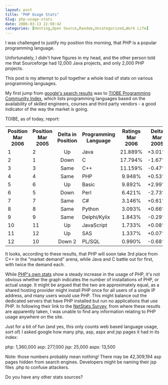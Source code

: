 ```yaml
---
layout: post
title: "PHP Usage Stats"
Slug: php-usage-stats
date: 2006-03-13 22:50:42
categories: [Hosting,Open Source,Random,Uncategorized,Work Life]
---
```

I was challenged to justify my position this morning, that PHP is a popular programming language.

Unfortunately, I didn't have figures in my head, and the other person told me that Sourceforge had 12,000 Java projects, and only 2,000 PHP projects.

This post is my attempt to pull together a whole load of stats on various programming languages.

My first jump from [google's search results](http://www.google.com/search?q=php+usage+stats) was to [TIOBE Programming Community Index](http://www.tiobe.com/tpci.htm), which lists programming languages based on the availability of skilled engineers, courses and third party vendors - a good indicator of the way the market is going.

TOIBE, as of today, report:

<table><tr><th>Position  
Mar 2006</th><th>Position  
Mar 2005</th><th>Delta  
in Position</th><th>Programming Language</th><th>Ratings  
Mar 2006</th><th>Delta  
Mar 2005</th><th>Status</th></tr><tr height="25"><td>1</td><td>2</td><td align="center">Up</td><td>Java</td><td align="center">21.889%</td><td align="center">+3.01%</td><td align="center">A</td></tr><tr height="25"><td>2</td><td>1</td><td align="center">Down</td><td>C</td><td align="center">17.794%</td><td align="center">-1.67%</td><td align="center">A</td></tr><tr height="25"><td>3</td><td>3</td><td align="center">Same</td><td>C++</td><td align="center">11.159%</td><td align="center">-0.47%</td><td align="center">A</td></tr><tr height="25"><td>4</td><td>4</td><td align="center">Same</td><td>PHP</td><td align="center">9.948%</td><td align="center">+0.53%</td><td align="center">A</td></tr><tr height="25"><td>5</td><td>6</td><td align="center">Up</td><td>Basic</td><td align="center">9.892%</td><td align="center">+2.99%</td><td align="center">A</td></tr><tr height="25"><td>6</td><td>5</td><td align="center">Down</td><td>Perl</td><td align="center">6.421%</td><td align="center">-2.73%</td><td align="center">A</td></tr><tr height="25"><td>7</td><td>7</td><td align="center">Same</td><td>C#</td><td align="center">3.146%</td><td align="center">+0.61%</td><td align="center">A</td></tr><tr height="25"><td>8</td><td>8</td><td align="center">Same</td><td>Python</td><td align="center">3.093%</td><td align="center">+0.66%</td><td align="center">A</td></tr><tr height="25"><td>9</td><td>9</td><td align="center">Same</td><td>Delphi/Kylix</td><td align="center">1.843%</td><td align="center">-0.29%</td><td align="center">A</td></tr><tr height="25"><td>10</td><td>11</td><td align="center">Up</td><td>JavaScript</td><td align="center">1.733%</td><td align="center">+0.08%</td><td align="center">A</td></tr><tr height="25"><td>11</td><td>12</td><td align="center">Up</td><td>SAS</td><td align="center">1.337%</td><td align="center">+0.07%</td><td align="center">A</td></tr><tr height="25"><td>12</td><td>10</td><td align="center">Down 2</td><td>PL/SQL</td><td align="center">0.990%</td><td align="center">-0.68%</td><td align="center">A</td></tr></table>It looks, according to these results, that PHP will soon take 3rd place from C++ in the "market demand" arena, while Java and C battle out for first, with twice the demand each.

While [PHP's own stats](http://www.php.net/usage.php) show a steady increase in the usage of PHP, it's not obvious whether the graph indicates the number of installations of PHP, or actual usage. It might be argued that the two are approximately equal, as a shared hosting provider might install PHP once for all users of a single IP address, and many users would use PHP. This might balance out the dedicated servers that have PHP installed but run no applications that use PHP. In following their link to the [NetStats Survey](http://news.netcraft.com/archives/web_server_survey.html), from where these resutls are apparently taken, I was unable to find any information relating to PHP usage anywhere on the site.

Just for a bit of fun (and yes, this only counts web based language usage, sort of) I asked google how many php, asp, aspx and jsp pages it had in its index:

php: 1,360,000 asp: 277,000 jsp: 25,000 aspx: 13,500

Note: those numbers probably mean nothing! There may be 42,309,194 asp pages hidden from search engines. Developers might be naming their jsp files .php to confuse attackers.

Do you have any other stats sources?
